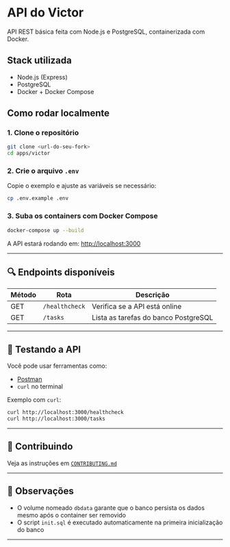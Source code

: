# API do Victor

API REST básica feita com Node.js e PostgreSQL, containerizada com Docker.


## Stack utilizada

- Node.js (Express)
- PostgreSQL
- Docker + Docker Compose

## Como rodar localmente

### 1. Clone o repositório

```bash
git clone <url-do-seu-fork>
cd apps/victor
```

### 2. Crie o arquivo `.env`

Copie o exemplo e ajuste as variáveis se necessário:

```bash
cp .env.example .env
```

### 3. Suba os containers com Docker Compose

```bash
docker-compose up --build
```

A API estará rodando em: [http://localhost:3000](http://localhost:3000)

---

## 🔍 Endpoints disponíveis

| Método | Rota            | Descrição                            |
|--------|------------------|--------------------------------------|
| GET    | `/healthcheck`   | Verifica se a API está online        |
| GET    | `/tasks`         | Lista as tarefas do banco PostgreSQL |

---

## 🧪 Testando a API

Você pode usar ferramentas como:

- [Postman](https://www.postman.com/)
- `curl` no terminal

Exemplo com `curl`:

```bash
curl http://localhost:3000/healthcheck
curl http://localhost:3000/tasks
```

---

## 📝 Contribuindo

Veja as instruções em [`CONTRIBUTING.md`](./CONTRIBUTING.md)

---

## 🧠 Observações

- O volume nomeado `dbdata` garante que o banco persista os dados mesmo após o container ser removido
- O script `init.sql` é executado automaticamente na primeira inicialização do banco

---
